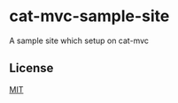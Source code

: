 cat-mvc-sample-site
========

A sample site which setup on cat-mvc


License 
--------

[MIT](LICENSE)
